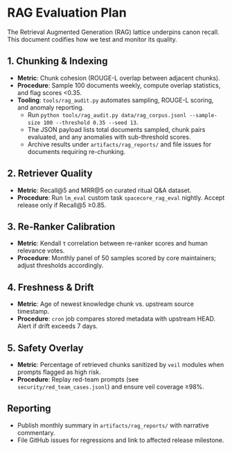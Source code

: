 # RAG Evaluation Plan

The Retrieval Augmented Generation (RAG) lattice underpins canon recall. This document codifies how we test and monitor its quality.

## 1. Chunking & Indexing
- **Metric**: Chunk cohesion (ROUGE-L overlap between adjacent chunks).
- **Procedure**: Sample 100 documents weekly, compute overlap statistics, and flag scores <0.35.
- **Tooling**: `tools/rag_audit.py` automates sampling, ROUGE-L scoring, and anomaly reporting.
  - Run `python tools/rag_audit.py data/rag_corpus.jsonl --sample-size 100 --threshold 0.35 --seed 13`.
  - The JSON payload lists total documents sampled, chunk pairs evaluated, and any anomalies with sub-threshold scores.
  - Archive results under `artifacts/rag_reports/` and file issues for documents requiring re-chunking.

## 2. Retriever Quality
- **Metric**: Recall@5 and MRR@5 on curated ritual Q&A dataset.
- **Procedure**: Run `lm_eval` custom task `spacecore_rag_eval` nightly. Accept release only if Recall@5 ≥0.85.

## 3. Re-Ranker Calibration
- **Metric**: Kendall τ correlation between re-ranker scores and human relevance votes.
- **Procedure**: Monthly panel of 50 samples scored by core maintainers; adjust thresholds accordingly.

## 4. Freshness & Drift
- **Metric**: Age of newest knowledge chunk vs. upstream source timestamp.
- **Procedure**: `cron` job compares stored metadata with upstream HEAD. Alert if drift exceeds 7 days.

## 5. Safety Overlay
- **Metric**: Percentage of retrieved chunks sanitized by `veil` modules when prompts flagged as high risk.
- **Procedure**: Replay red-team prompts (see `security/red_team_cases.jsonl`) and ensure veil coverage ≥98%.

## Reporting
- Publish monthly summary in `artifacts/rag_reports/` with narrative commentary.
- File GitHub issues for regressions and link to affected release milestone.
